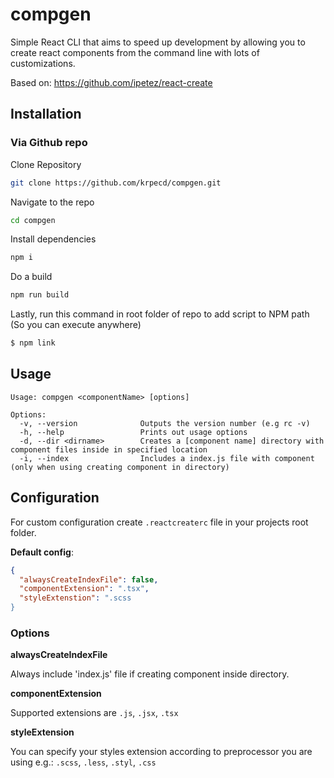 # compgen
Simple React CLI that aims to speed up development by allowing you to create react components from the command line with lots of customizations.

Based on: https://github.com/ipetez/react-create

## Installation

### Via Github repo
Clone Repository
```bash
git clone https://github.com/krpecd/compgen.git
```
Navigate to the repo
```bash
cd compgen
```
Install dependencies
```bash
npm i
```
Do a build
```bash
npm run build
```
Lastly, run this command in root folder of repo to add script to NPM path (So you can execute anywhere)
```bash
$ npm link
```

## Usage
    Usage: compgen <componentName> [options]

    Options:
      -v, --version              Outputs the version number (e.g rc -v)
      -h, --help                 Prints out usage options
      -d, --dir <dirname>        Creates a [component name] directory with component files inside in specified location
      -i, --index                Includes a index.js file with component (only when using creating component in directory)
 

## Configuration
For custom configuration create `.reactcreaterc` file in your projects root folder.

**Default config**:
```json
{
  "alwaysCreateIndexFile": false,
  "componentExtension": ".tsx",
  "styleExtenstion": ".scss 
}
```

### Options

**alwaysCreateIndexFile**

Always include 'index.js' file if creating component inside directory.

**componentExtension**

Supported extensions are `.js`, `.jsx`, `.tsx`

**styleExtension**

You can specify your styles extension according to preprocessor you are using e.g.: `.scss`, `.less`, `.styl`, `.css`
